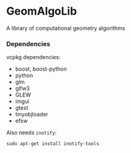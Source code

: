 # GeomAlgoLib
A library of computational geometry algorithms

### Dependencies

vcpkg dependencies:
* boost, boost-python
* python
* glm
* glfw3
* GLEW
* imgui
* gtest
* tinyobjloader
* efsw

Also needs `inotify`:
```
sudo apt-get install inotify-tools
```